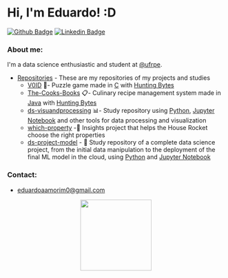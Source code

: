 # Hi, I'm Eduardo! :D

[![Github Badge](https://img.shields.io/badge/-Github-000?style=flat-square&logo=Github&logoColor=white&link=https://github.com/Edu-p)](https://github.com/Edu-p)
[![Linkedin Badge](https://img.shields.io/badge/-LinkedIn-blue?style=flat-square&logo=Linkedin&logoColor=white)](https://www.linkedin.com/in/eduardo-amorim-5b332a1a4/)

### About me:
I'm a data science enthusiastic and student at [@ufrpe](http://www.ufrpe.br).

- [Repositories](https://github.com/Edu-p) - These are my repositories of my projects and studies
    - [V0ID](https://github.com/Edu-p/V01D) :floppy_disk:- Puzzle game made in [C](https://en.wikipedia.org/wiki/C_(programming_language)) with [Hunting Bytes](https://github.com/HuntingBytes)
    - [The-Cooks-Books](https://github.com/Edu-p/The-Cooks-Books) :clipboard:- Culinary recipe management system made in [Java](https://en.wikipedia.org/wiki/Java) with [Hunting Bytes](https://github.com/HuntingBytes)
    - [ds-visuandprocessing](https://github.com/Edu-p/Data-VisuandProcessing) :bar_chart:- Study repository using [Python](https://en.wikipedia.org/wiki/Python), [Jupyter Notebook](https://en.wikipedia.org/wiki/Project_Jupyter#Jupyter_Notebook) and other tools for data processing and visualization
    -  [which-property](https://github.com/Edu-p/WhichProperty) -:house_with_garden: Insights project that helps the House Rocket choose the right properties
    -  [ds-project-model](https://github.com/Edu-p/ds-project-model) - :thought_balloon: Study repository of a complete data science project, from the initial data manipulation to the deployment of the final ML model in the cloud, using [Python](https://en.wikipedia.org/wiki/Python) and [Jupyter Notebook](https://en.wikipedia.org/wiki/Project_Jupyter#Jupyter_Notebook)

### Contact:
- eduardoaamorim0@gmail.com

<p align="center">
  <a href="https://github.com/anuraghazra/github-readme-stats">
    <img
      align="center"
      height="165"
      src="https://github-readme-stats.vercel.app/api?username=Edu-p&count_private=true&show_icons=true&custom_title=Github%20Status&hide=issues&theme=radical"
    />
  </a>
</p>
